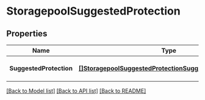 # StoragepoolSuggestedProtection

## Properties
Name | Type | Description | Notes
------------ | ------------- | ------------- | -------------
**SuggestedProtection** | [**[]StoragepoolSuggestedProtectionSuggestedProtectionItem**](StoragepoolSuggestedProtectionSuggestedProtectionItem.md) |  | [optional] [default to null]

[[Back to Model list]](../README.md#documentation-for-models) [[Back to API list]](../README.md#documentation-for-api-endpoints) [[Back to README]](../README.md)



